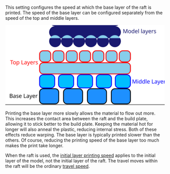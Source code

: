 This setting configures the speed at which the base layer of the raft is printed. The speed of the base layer can be configured separately from the speed of the top and middle layers.

![Where the base layer is located in the raft](images/raft_dimensions_simplified.svg)

Printing the base layer more slowly allows the material to flow out more. This increases the contact area between the raft and the build plate, allowing it to stick better to the build plate. Keeping the material hot for longer will also anneal the plastic, reducing internal stress. Both of these effects reduce warping. The base layer is typically printed slower than the others. Of course, reducing the printing speed of the base layer too much makes the print take longer.

When the raft is used, the [initial layer printing speed](speed_print_layer_0.md) applies to the initial layer of the model, not the initial layer of the raft. The travel moves within the raft will be the ordinary [travel speed](speed_travel.md).